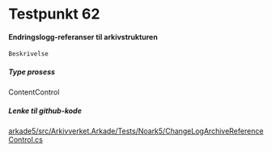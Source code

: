 # Testpunkt 62
#### Endringslogg-referanser til arkivstrukturen

```
Beskrivelse
```

##### Type prosess
ContentControl

##### Lenke til github-kode
[arkade5/src/Arkivverket.Arkade/Tests/Noark5/ChangeLogArchiveReferenceControl.cs](https://github.com/arkivverket/arkade5/blob/master/src/Arkivverket.Arkade/Tests/Noark5/ChangeLogArchiveReferenceControl.cs)